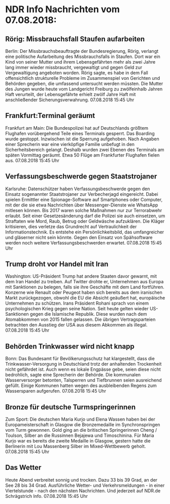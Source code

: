 # NDR Info Nachrichten vom 07.08.2018:


## Rörig: Missbrauchsfall Staufen aufarbeiten
Berlin: Der Missbrauchsbeauftragte der Bundesregierung, Rörig, verlangt eine politische Aufarbeitung des Missbrauchsfalls in Staufen. Dort war ein Kind von seiner Mutter und ihrem Lebensgefährten mehr als zwei Jahre lang immer wieder missbraucht, vergewaltigt und gegen Geld zur Vergewaltigung angeboten worden. Rörig sagte, es habe in dem Fall offensichtlich strukturelle Probleme im Zusammenspiel von Gerichten und Behörden gegeben, die umfassend untersucht werden müssten. Die Mutter des Jungen wurde heute vom Landgericht Freiburg zu zwölfeinhalb Jahren Haft verurteilt, der Lebensgefährte erhielt zwölf Jahre Haft mit anschließender Sicherungsverwahrung. 07.08.2018 15:45 Uhr 

## Frankfurt:Terminal geräumt
Frankfurt am Main: Die Bundespolizei hat auf Deutschlands größtem Flughafen vorübergehend Teile eines Terminals gesperrt. Das Boarding wurde gestoppt. Inzwischen ist die Sperrung aufgehoben. Nach Angaben einer Sprecherin war eine vierköpfige Familie unbefugt in den Sicherheitsbereich gelangt. Deshalb wurden zwei Ebenen des Terminals am späten Vormittag geräumt. Etwa 50 Flüge am Frankfurter Flughafen fielen aus. 07.08.2018 15:45 Uhr 

## Verfassungsbeschwerde gegen Staatstrojaner
Karlsruhe: Datenschützer haben Verfassungsbeschwerde gegen den Einsatz sogenannter Staatstrojaner zur Verbecherjagd eingereicht. Dabei spielen Ermittler eine Spionage-Software auf Smartphones oder Computer, mit der die sie etwa Nachrichten über Messenger-Dienste wie WhatsApp mitlesen können. Bis 2017 waren solche Maßnahmen nur zur Terrorabwehr erlaubt. Seit einer Gesetzesänderung darf die Polizei sie auch einsetzen, um Straftaten wie Mord, Raub, Betrug oder Geldwäsche aufzuklären. Die Kläger kritisieren, dies verletze das Grundrecht auf Vertraulichkeit der Informationstechnik. Es entstehe ein Persönlichkeitsbild, das umfangreicher und gläserner nicht sein könnte. Gegen den Einsatz von Spähsoftware werden noch weitere Verfassungsbeschwerden erwartet. 07.08.2018 15:45 Uhr 

## Trump droht vor Handel mit Iran
Washington: US-Präsident Trump hat andere Staaten davor gewarnt, mit dem Iran Handel zu treiben. Auf Twitter drohte er, Unternehmen aus Europa mit Sanktionen zu belegen, falls sie ihre Geschäfte mit dem Land fortführen. Konzerne wie Renault oder Peugeot haben sich bereits aus dem iranischen Markt zurückgezogen, obwohl die EU die Absicht geäußert hat, europäische Unternehmen zu schützen. Irans Präsident Rohani sprach von einem psychologischen Krieg gegen seine Nation. Seit heute gelten wieder US-Sanktionen gegen die Islamische Republik. Diese wurden nach dem Atomabkommen von 2015 fallen gelassen. Die übrigen Vertragsparteien betrachten den Ausstieg der USA aus diesem Abkommen als illegal. 07.08.2018 15:45 Uhr 

## Behörden Trinkwasser wird nicht knapp
Bonn: Das Bundesamt für Bevölkerungsschutz hat klargestellt, dass die Trinkwasser-Versorgung in Deutschland trotz der anhaltenden Trockenheit nicht gefährdet ist. Auch wenn es lokale Engpässe gebe, seien diese nicht bedrohlich, sagte eine Sprecherin der Behörde. Die kommunalen Wasserversorger betonten, Talsperren und Tiefbrunnen seien ausreichend gefüllt. Einige Kommunen hatten wegen des ausbleibenden Regens zum Wassersparen aufgerufen. 07.08.2018 15:45 Uhr 

## Bronze für deutsche Turmspringerinnen
Zum Sport:	Die deutschen Maria Kurjo und Elena Wassen haben bei der Europameisterschaft in Glasgow die Bronzemedaille im Synchronspringen vom Turm gewonnen. Gold ging an die britischen Springerinnen Cheng / Toulson, Silber an die Russinnen Bejajewa und Timoschinina. Für Maria Kurjo war es bereits die zweite Medaille in Glasgow, gestern hatte die Berlinerin mit Lou Massenberg Silber im Mixed-Wettbewerb geholt. 07.08.2018 15:45 Uhr 

## Das Wetter
Heute Abend verbreitet sonnig und trocken. Dazu 33 bis 39 Grad, an der See 28 bis 34 Grad. Ausführliche Wetter- und Verkehrsmeldungen - in einer Viertelstunde - nach den nächsten Nachrichten. Und jederzeit auf NDR.de Schrägstrich Info. 07.08.2018 15:45 Uhr 
